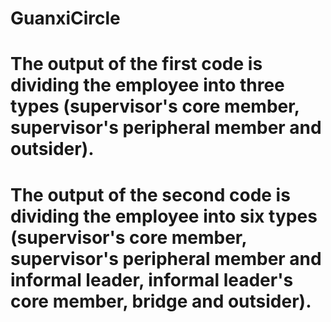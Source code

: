 # GuanxiCircle
# The output of the first code is dividing the employee into three types (supervisor's core member, supervisor's peripheral member and outsider).
# The output of the second code is dividing the employee into six types (supervisor's core member, supervisor's peripheral member and informal leader, informal leader's core member, bridge and outsider).
